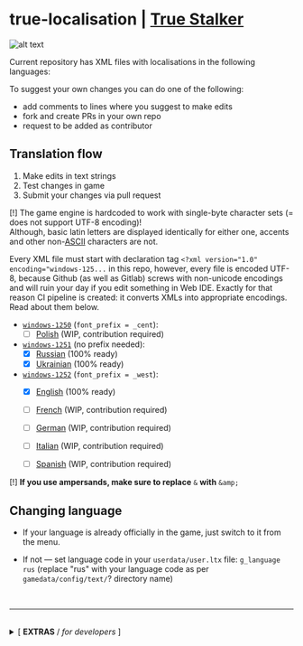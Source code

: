 # true-localisation | [True Stalker](https://ap-pro.ru/forums/topic/102-true-stalker/)

![alt text](https://i.ibb.co/02mzMj2/62463b1abe776a3-1.png)

Current repository has XML files with localisations in the following languages:


To suggest your own changes you can do one of the following:
- add comments to lines where you suggest to make edits
- fork and create PRs in your own repo
- request to be added as contributor


## Translation flow

1. Make edits in text strings
2. Test changes in game
3. Submit your changes via pull request

[!] The game engine is hardcoded to work with single-byte character sets (= does not support UTF-8 encoding)!<br/>Although, basic latin letters are displayed identically for either one, accents and other non-[ASCII](https://en.wikipedia.org/wiki/ASCII) characters are not.

Every XML file must start with declaration tag `<?xml version="1.0" encoding="windows-125...` in this repo, however, every file is encoded UTF-8, because Github (as well as Gitlab) screws with non-unicode encodings and will ruin your day if you edit something in Web IDE. Exactly for that reason CI pipeline is created: it converts XMLs into appropriate encodings. Read about them below.

- [`windows-1250`](https://en.wikipedia.org/wiki/Windows-1250) (`font_prefix = _cent`):
  - [ ] [Polish](https://github.com/lehrax-gaming/true-localisation/tree/main/gamedata/configs/text/pol) (WIP, contribution required)
- [`windows-1251`](https://en.wikipedia.org/wiki/Windows-1251) (no prefix needed):
  - [x] [Russian](https://github.com/lehrax-gaming/true-localisation/tree/main/gamedata/configs/text/rus) (100% ready)
  - [x] [Ukrainian](https://github.com/lehrax-gaming/true-localisation/tree/main/gamedata/configs/text/ukr) (100% ready)
- [`windows-1252`](https://en.wikipedia.org/wiki/Windows-1252) (`font_prefix = _west`):
  - [x] [English](https://github.com/lehrax-gaming/true-localisation/tree/main/gamedata/configs/text/eng) (100% ready)
  - [ ] [French](https://github.com/lehrax-gaming/true-localisation/tree/main/gamedata/configs/text/fra) (WIP, contribution required)
  - [ ] [German](https://github.com/lehrax-gaming/true-localisation/tree/main/gamedata/configs/text/ger) (WIP, contribution required)
  - [ ] [Italian](https://github.com/lehrax-gaming/true-localisation/tree/main/gamedata/configs/text/ita) (WIP, contribution required)
  - [ ] [Spanish](https://github.com/lehrax-gaming/true-localisation/tree/main/gamedata/configs/text/spa) (WIP, contribution required)



[!] **If you use ampersands, make sure to replace** `&` **with** `&amp;`


## Changing language

- If your language is already officially in the game, just switch to it from the menu.

- If not — set language code in your `userdata/user.ltx` file: `g_language rus` (replace "rus" with your language code as per `gamedata/config/text/`? directory name)

<br/>

---

<br/>
<details><summary>[ <b>EXTRAS</b> / <i>for developers</i> ]</summary>

#### Requirements:

- [bun](https://bun.sh/docs/installation)

### Extract DB archives yourself

0. Make sure you have a suitable converter tool at hand (ex: [CoC DB converter](https://www.moddb.com/mods/call-of-chernobyl/downloads/cop-coc-db-converter)), place `converter.exe`<sup>1</sup> in this directory next to _README.md_ file
1. Find localisation DB file from content/resources directory
2. Run the `./run.ts unpack` to automagically extract from _db_ files

### Create DB archives yourself (WIP)

0. Make sure you have a suitable converter tool at hand (ex: [CoC DB converter](https://www.moddb.com/mods/call-of-chernobyl/downloads/cop-coc-db-converter)), place `converter.exe`<sup>1</sup> in this directory next to _README.md_ file
1. Create the DB files via `./run.ts pack`


### Settings

Here are [the default values](./settings.default.json) that you can change to suit your needs:

```json
{
  "content_order": [                // 1
    "resources",
    "language",
    "patches"
  ],
  "converter": "./converter.exe",   // 2
  "converter_command_templates": {  // 3
    "unpack": [
      "-unpack",
      "-xdb",
      "**PATH_INPUT**",
      "-dir",
      "**PATH_OUTPUT**"
    ],
    "pack": [
      "-pack",
      "-xdb",
      "**PATH_INPUT**",
      "-out",
      "**PATH_OUTPUT**"
    ]
  },
  "launcher": "./PlayGame.exe",     // 4
  "launcher_arguments": "",         // 5
  "xml_options": {                  // 6
    "prettify_unpacked": true,
    "minify_repacked": true
  },
  "i_verified_settings": false      // 7
}
```


1. Lower override higher, if files with same name are present in multiple archives (newer patches replace older files).
2. Executable that is used for conversion. __NOT__ provided here.
3. When my script invokes the converter call, this is the command
4. Executable that launcher the game.
5. CLI arguments to start launcher with.
6. Whether you want to process XML files or not (WIP)
7. A safety measure for you to check the settings once at least :)


---

<details><summary>Where I got the language strings from</summary><br/>

  I own the copy of S.T.A.L.K.E.R.: Call of Pripyat on Steam and it has `localization` directory in game files. In that directory you can find x{language}.db file (for language you chose for the game on Steam). So, in order to get all the official locales I switched between the languages and extracted the archives via converter.

  I used the same converter to extract language strings from True Stalker's `content/resources/xlocalization.db` file.

  ---

  (i) Alternative approach to extracting game files is by replacing `bin/xrAPI.dll` with modified library that dumps the game content while the game is running (Lua script injection).
</details>

### Help me improve the CLI extractor tool

Any [suggestion](https://github.com/true-community/true-localisation/issues) is welcome, if you want to help me with the toolkit.

</details>
